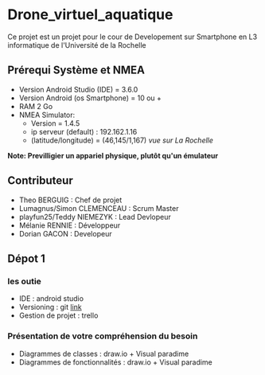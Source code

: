 # Drone_virtuel_aquatique

Ce projet est un projet pour le cour de Developement sur Smartphone en L3 informatique de l'Université de la Rochelle

## Prérequi Système et NMEA
 + Version Android Studio (IDE) = 3.6.0
 + Version Android (os Smartphone) = 10 ou +
 + RAM 2 Go 
 + NMEA Simulator:
    - Version = 1.4.5
    - ip serveur (default) : 192.162.1.16
    - (latitude/longitude)  = (46,145/1,167) *vue sur La Rochelle*

**Note: Previlligier un appariel physique, plutôt qu'un émulateur**
 
## Contributeur
  + Theo BERGUIG : Chef de projet
  + Lumagnus/Simon CLEMENCEAU : Scrum Master
  + playfun25/Teddy NIEMEZYK : Lead Devlopeur
  + Mélanie RENNIE :  Développeur
  + Dorian GACON : Developeur

## Dépot 1
### les outie
  + IDE : android studio
  + Versioning  :  git [link](https://github.com/nakyto/Drone_virtuel_aquatique)
  + Gestion de projet :  trello

### Présentation de votre compréhension du besoin
   + Diagrammes de classes  :  draw.io + Visual paradime
   + Diagrammes de fonctionnalités : draw.io  + Visual paradime
